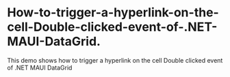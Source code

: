 # How-to-trigger-a-hyperlink-on-the-cell-Double-clicked-event-of-.NET-MAUI-DataGrid.
This demo shows how to trigger a hyperlink on the cell Double clicked event of .NET MAUI DataGrid

